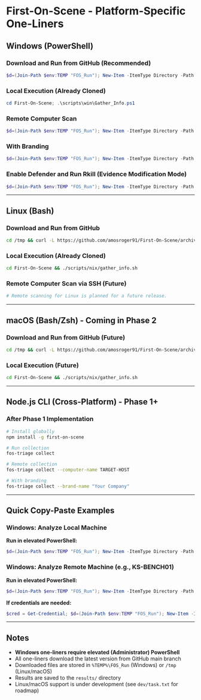 # First-On-Scene - Platform-Specific One-Liners

## Windows (PowerShell)

### Download and Run from GitHub (Recommended)
```powershell
$d=(Join-Path $env:TEMP "FOS_Run"); New-Item -ItemType Directory -Path $d -Force | Out-Null; Invoke-WebRequest "https://github.com/amosroger91/First-On-Scene/archive/refs/heads/main.zip" -OutFile "$d\m.zip" -UseBasicParsing; Expand-Archive -Path "$d\m.zip" -DestinationPath $d -Force; & "$d\First-On-Scene-main\scripts\win\Gather_Info.ps1"
```

### Local Execution (Already Cloned)
```powershell
cd First-On-Scene; .\scripts\win\Gather_Info.ps1
```

### Remote Computer Scan
```powershell
$d=(Join-Path $env:TEMP "FOS_Run"); New-Item -ItemType Directory -Path $d -Force | Out-Null; Invoke-WebRequest "https://github.com/amosroger91/First-On-Scene/archive/refs/heads/main.zip" -OutFile "$d\m.zip" -UseBasicParsing; Expand-Archive -Path "$d\m.zip" -DestinationPath $d -Force; & "$d\First-On-Scene-main\scripts\win\Gather_Info.ps1" -ComputerName "TARGET-PC" -Credential (Get-Credential)
```

### With Branding
```powershell
$d=(Join-Path $env:TEMP "FOS_Run"); New-Item -ItemType Directory -Path $d -Force | Out-Null; Invoke-WebRequest "https://github.com/amosroger91/First-On-Scene/archive/refs/heads/main.zip" -OutFile "$d\m.zip" -UseBasicParsing; Expand-Archive -Path "$d\m.zip" -DestinationPath $d -Force; & "$d\First-On-Scene-main\scripts\win\Gather_Info.ps1" -BrandName "Your Company Name"
```

### Enable Defender and Run Rkill (Evidence Modification Mode)
```powershell
$d=(Join-Path $env:TEMP "FOS_Run"); New-Item -ItemType Directory -Path $d -Force | Out-Null; Invoke-WebRequest "https://github.com/amosroger91/First-On-Scene/archive/refs/heads/main.zip" -OutFile "$d\m.zip" -UseBasicParsing; Expand-Archive -Path "$d\m.zip" -DestinationPath $d -Force; & "$d\First-On-Scene-main\scripts\win\Gather_Info.ps1" -EnableDefender -RunRkill
```

---

## Linux (Bash)

### Download and Run from GitHub
```bash
cd /tmp && curl -L https://github.com/amosroger91/First-On-Scene/archive/refs/heads/main.tar.gz | tar -xz && cd First-On-Scene-main && chmod +x scripts/nix/gather_info.sh && ./scripts/nix/gather_info.sh
```

### Local Execution (Already Cloned)
```bash
cd First-On-Scene && ./scripts/nix/gather_info.sh
```

### Remote Computer Scan via SSH (Future)
```bash
# Remote scanning for Linux is planned for a future release.
```

---

## macOS (Bash/Zsh) - Coming in Phase 2

### Download and Run from GitHub (Future)
```bash
cd /tmp && curl -L https://github.com/amosroger91/First-On-Scene/archive/refs/heads/main.tar.gz | tar -xz && cd First-On-Scene-main && chmod +x scripts/nix/gather_info.sh && ./scripts/nix/gather_info.sh
```

### Local Execution (Future)
```bash
cd First-On-Scene && ./scripts/nix/gather_info.sh
```

---

## Node.js CLI (Cross-Platform) - Phase 1+

### After Phase 1 Implementation
```bash
# Install globally
npm install -g first-on-scene

# Run collection
fos-triage collect

# Remote collection
fos-triage collect --computer-name TARGET-HOST

# With branding
fos-triage collect --brand-name "Your Company"
```

---

## Quick Copy-Paste Examples

### Windows: Analyze Local Machine
**Run in elevated PowerShell:**
```powershell
$d=(Join-Path $env:TEMP "FOS_Run"); New-Item -ItemType Directory -Path $d -Force | Out-Null; iwr "https://github.com/amosroger91/First-On-Scene/archive/refs/heads/main.zip" -OutFile "$d\m.zip" -UseBasicParsing; Expand-Archive -Path "$d\m.zip" -DestinationPath $d -Force; & "$d\First-On-Scene-main\scripts\win\Gather_Info.ps1"
```

### Windows: Analyze Remote Machine (e.g., KS-BENCH01)
**Run in elevated PowerShell:**
```powershell
$d=(Join-Path $env:TEMP "FOS_Run"); New-Item -ItemType Directory -Path $d -Force | Out-Null; iwr "https://github.com/amosroger91/First-On-Scene/archive/refs/heads/main.zip" -OutFile "$d\m.zip" -UseBasicParsing; Expand-Archive -Path "$d\m.zip" -DestinationPath $d -Force; & "$d\First-On-Scene-main\scripts\win\Gather_Info.ps1" -ComputerName "KS-BENCH01"
```

**If credentials are needed:**
```powershell
$cred = Get-Credential; $d=(Join-Path $env:TEMP "FOS_Run"); New-Item -ItemType Directory -Path $d -Force | Out-Null; iwr "https://github.com/amosroger91/First-On-Scene/archive/refs/heads/main.zip" -OutFile "$d\m.zip" -UseBasicParsing; Expand-Archive -Path "$d\m.zip" -DestinationPath $d -Force; & "$d\First-On-Scene-main\scripts\win\Gather_Info.ps1" -ComputerName "KS-BENCH01" -Credential $cred
```

---

## Notes

- **Windows one-liners require elevated (Administrator) PowerShell**
- All one-liners download the latest version from GitHub main branch
- Downloaded files are stored in `%TEMP%\FOS_Run` (Windows) or `/tmp` (Linux/macOS)
- Results are saved to the `results/` directory
- Linux/macOS support is under development (see `dev/task.txt` for roadmap)
